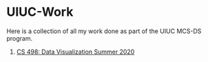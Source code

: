 # UIUC-Work

Here is a collection of all my work done as part of the UIUC MCS-DS program.

1. [CS 498: Data Visualization Summer 2020](./Data%20Visualization/README.md)